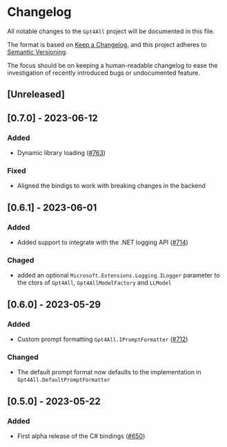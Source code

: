 # Changelog

All notable changes to the `Gpt4All` project will be documented in this file.

The format is based on [Keep a Changelog](https://keepachangelog.com/en/1.0.0/),
and this project adheres to [Semantic Versioning](https://semver.org/spec/v2.0.0.html).

The focus should be on keeping a human-readable changelog to ease the investigation of recently introduced bugs or undocumented feature.

## [Unreleased]

## [0.7.0] - 2023-06-12

### Added

- Dynamic library loading ([#763](https://github.com/nomic-ai/gpt4all/pull/763))

### Fixed

- Aligned the bindigs to work with breaking changes in the backend

## [0.6.1] - 2023-06-01

### Added

- Added support to integrate with the .NET logging API ([#714](https://github.com/nomic-ai/gpt4all/pull/714))

### Chaged

- added an optional `Microsoft.Extensions.Logging.ILogger` parameter to the ctors of `Gpt4All`, `Gpt4AllModelFactory` and `LLModel`

## [0.6.0] - 2023-05-29

### Added

- Custom prompt formatting `Gpt4All.IPromptFormatter` ([#712](https://github.com/nomic-ai/gpt4all/pull/712))

### Changed

- The default prompt format now defaults to the implementation in `Gpt4All.DefaultPromptFormatter`

## [0.5.0] - 2023-05-22

### Added

- First alpha release of the C# bindings ([#650](https://github.com/nomic-ai/gpt4all/pull/650))